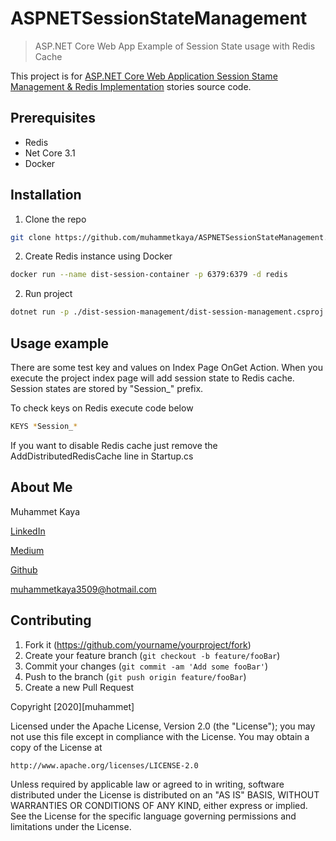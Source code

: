 # ASPNETSessionStateManagement

> ASP.NET Core Web App Example of Session State usage with Redis Cache

This project is for [ASP.NET Core Web Application Session Stame Management & Redis Implementation](https://medium.com/@kayamuhammet/asp-net-core-web-application-session-state-management-redis-implementation-dec75e0598c2) stories source code.

## Prerequisites

- Redis
- Net Core 3.1
- Docker

## Installation

1. Clone the repo

```sh
git clone https://github.com/muhammetkaya/ASPNETSessionStateManagement.git
```

2. Create Redis instance using Docker

```sh
docker run --name dist-session-container -p 6379:6379 -d redis
```

2. Run project

```sh
dotnet run -p ./dist-session-management/dist-session-management.csproj
```

## Usage example

There are some test key and values on Index Page OnGet Action. When you execute the project index page will add session state to Redis cache. Session states are stored by "Session\_" prefix.

To check keys on Redis execute code below

```sh
KEYS *Session_*
```

If you want to disable Redis cache just remove the AddDistributedRedisCache line in Startup.cs

## About Me

Muhammet Kaya

[LinkedIn](https://www.linkedin.com/in/kayamuhammet/)

[Medium](https://medium.com/@kayamuhammet)

[Github](https://github.com/muhammetkaya)

muhammetkaya3509@hotmail.com

## Contributing

1. Fork it (<https://github.com/yourname/yourproject/fork>)
2. Create your feature branch (`git checkout -b feature/fooBar`)
3. Commit your changes (`git commit -am 'Add some fooBar'`)
4. Push to the branch (`git push origin feature/fooBar`)
5. Create a new Pull Request

Copyright [2020][muhammet]

Licensed under the Apache License, Version 2.0 (the "License");
you may not use this file except in compliance with the License.
You may obtain a copy of the License at

    http://www.apache.org/licenses/LICENSE-2.0

Unless required by applicable law or agreed to in writing, software
distributed under the License is distributed on an "AS IS" BASIS,
WITHOUT WARRANTIES OR CONDITIONS OF ANY KIND, either express or implied.
See the License for the specific language governing permissions and
limitations under the License.

